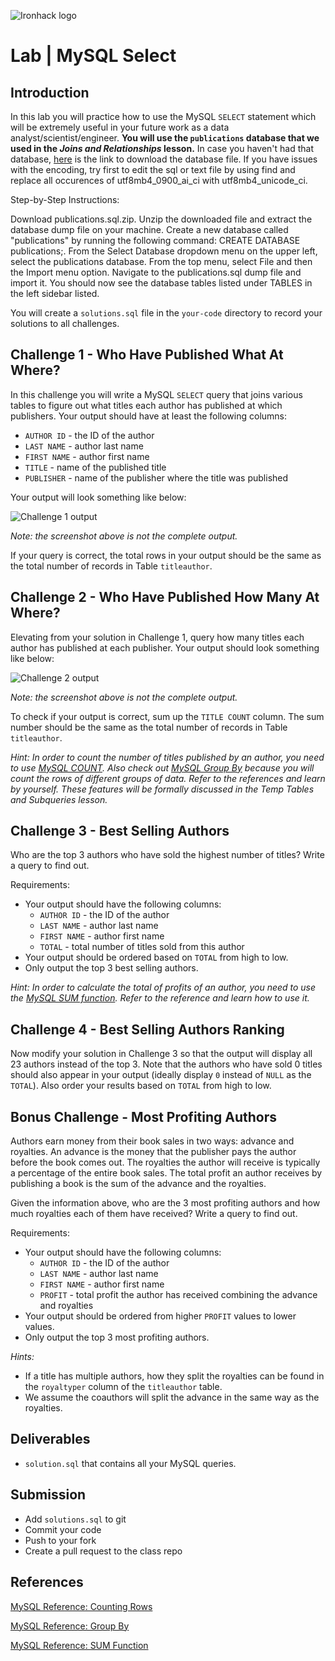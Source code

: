 ![Ironhack logo](https://i.imgur.com/1QgrNNw.png)

# Lab | MySQL Select

## Introduction

In this lab you will practice how to use the MySQL `SELECT` statement which will be extremely useful in your future work as a data analyst/scientist/engineer. **You will use the `publications` database that we used in the *Joins and Relationships* lesson.** In case you haven't had that database, [here](https://s3-eu-west-1.amazonaws.com/ih-materials/uploads/data-static/data/module-1/publications.sql.zip) is the link to download the database file.  If you have issues with the encoding, try first to edit the sql or text file by using find and replace all occurences of utf8mb4_0900_ai_ci with utf8mb4_unicode_ci.

Step-by-Step Instructions:

Download publications.sql.zip.
Unzip the downloaded file and extract the database dump file on your machine.
Create a new database called "publications" by running the following command: CREATE DATABASE publications;.
From the Select Database dropdown menu on the upper left, select the publications database.
From the top menu, select File and then the Import menu option.
Navigate to the publications.sql dump file and import it.
You should now see the database tables listed under TABLES in the left sidebar listed.

You will create a `solutions.sql` file in the `your-code` directory to record your solutions to all challenges.

## Challenge 1 - Who Have Published What At Where?

In this challenge you will write a MySQL `SELECT` query that joins various tables to figure out what titles each author has published at which publishers. Your output should have at least the following columns:

* `AUTHOR ID` - the ID of the author
* `LAST NAME` - author last name
* `FIRST NAME` - author first name
* `TITLE` - name of the published title
* `PUBLISHER` - name of the publisher where the title was published

Your output will look something like below:

![Challenge 1 output](challenge-1.png)

*Note: the screenshot above is not the complete output.*

If your query is correct, the total rows in your output should be the same as the total number of records in Table `titleauthor`.

## Challenge 2 - Who Have Published How Many At Where?

Elevating from your solution in Challenge 1, query how many titles each author has published at each publisher. Your output should look something like below:

![Challenge 2 output](challenge-2.png)

*Note: the screenshot above is not the complete output.*

To check if your output is correct, sum up the `TITLE COUNT` column. The sum number should be the same as the total number of records in Table `titleauthor`.

*Hint: In order to count the number of titles published by an author, you need to use [MySQL COUNT](https://dev.mysql.com/doc/refman/8.0/en/counting-rows.html). Also check out [MySQL Group By](https://dev.mysql.com/doc/refman/8.0/en/group-by-modifiers.html) because you will count the rows of different groups of data. Refer to the references and learn by yourself. These features will be formally discussed in the Temp Tables and Subqueries lesson.*

## Challenge 3 - Best Selling Authors

Who are the top 3 authors who have sold the highest number of titles? Write a query to find out.

Requirements:

* Your output should have the following columns:
	* `AUTHOR ID` - the ID of the author
	* `LAST NAME` - author last name
	* `FIRST NAME` - author first name
	* `TOTAL` - total number of titles sold from this author
* Your output should be ordered based on `TOTAL` from high to low.
* Only output the top 3 best selling authors.

*Hint: In order to calculate the total of profits of an author, you need to use the [MySQL SUM function](https://dev.mysql.com/doc/refman/8.0/en/group-by-functions.html#function_sum). Refer to the reference and learn how to use it.*

## Challenge 4 - Best Selling Authors Ranking

Now modify your solution in Challenge 3 so that the output will display all 23 authors instead of the top 3. Note that the authors who have sold 0 titles should also appear in your output (ideally display `0` instead of `NULL` as the `TOTAL`). Also order your results based on `TOTAL` from high to low.

## Bonus Challenge - Most Profiting Authors

Authors earn money from their book sales in two ways: advance and royalties. An advance is the money that the publisher pays the author before the book comes out. The royalties the author will receive is typically a percentage of the entire book sales. The total profit an author receives by publishing a book is the sum of the advance and the royalties.

Given the information above, who are the 3 most profiting authors and how much royalties each of them have received? Write a query to find out.

Requirements:

* Your output should have the following columns:
	* `AUTHOR ID` - the ID of the author
	* `LAST NAME` - author last name
	* `FIRST NAME` - author first name
	* `PROFIT` - total profit the author has received combining the advance and royalties
* Your output should be ordered from higher `PROFIT` values to lower values.
* Only output the top 3 most profiting authors.

*Hints:* 

* If a title has multiple authors, how they split the royalties can be found in the `royaltyper` column of the `titleauthor` table.
* We assume the coauthors will split the advance in the same way as the royalties.

## Deliverables

* `solution.sql` that contains all your MySQL queries.

## Submission

* Add `solutions.sql` to git
* Commit your code
* Push to your fork
* Create a pull request to the class repo

## References

[MySQL Reference: Counting Rows](https://dev.mysql.com/doc/refman/8.0/en/counting-rows.html)

[MySQL Reference: Group By](https://dev.mysql.com/doc/refman/8.0/en/group-by-modifiers.html)

[MySQL Reference: SUM Function](https://dev.mysql.com/doc/refman/8.0/en/group-by-functions.html#function_sum)
